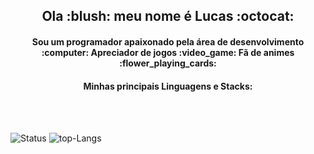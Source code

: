 <h2 align="center">
  Ola :blush: meu nome é Lucas :octocat:
</h2>

<h4 align="center">
  Sou um programador apaixonado pela área de desenvolvimento :computer:  Apreciador de jogos :video_game: Fã de animes :flower_playing_cards:
</h4>

<h4 align="center">
  Minhas principais Linguagens e Stacks:
</h4>

<div>
  
</div>

<br /><br />

<img aign="left" alt="Status" src="(https://github-readme-stats.vercel.app/api?username=fogo5000&show_icons=true&theme=dark" />

<img aign="right" alt="top-Langs" src="https://github-readme-stats.vercel.app/api/top-langs/?username=fogo5000&layout=compact&theme=dark" />

<!--
